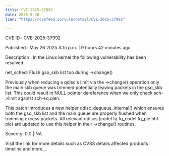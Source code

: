 ```yaml
---
title: CVE-2025-37992
date: 2025-5-26
lien: "https://cvefeed.io/vuln/detail/CVE-2025-37992"

---
```


CVE ID : CVE-2025-37992

Published :  May 26
2025
3:15 p.m. | 9 hours
42 minutes ago

Description : In the Linux kernel
the following vulnerability has been resolved:

net_sched: Flush gso_skb list too during ->change()

Previously
when reducing a qdisc's limit via the ->change() operation
only
the main skb queue was trimmed
potentially leaving packets in the gso_skb
list. This could result in NULL pointer dereference when we only check
sch->limit against sch->q.qlen.

This patch introduces a new helper
qdisc_dequeue_internal()
which ensures
both the gso_skb list and the main queue are properly flushed when trimming
excess packets. All relevant qdiscs (codel
fq
fq_codel
fq_pie
hhf
pie)
are updated to use this helper in their ->change() routines.

Severity: 0.0 | NA

Visit the link for more details
such as CVSS details
affected products
timeline
and more...
